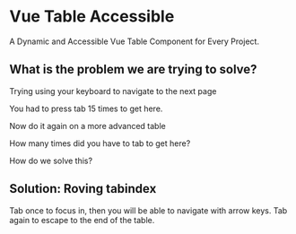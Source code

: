 <!-- ---
# https://vitepress.dev/reference/default-theme-home-page
layout: home

hero:
  name: "Vue Table Accessible"
  tagline: A Dynamic and Accessible Vue Table Component for Every Project.
  actions:
    - theme: brand
      text: Markdown Examples
      link: /markdown-examples
    - theme: alt
      text: API Examples
      link: /api-examples


--- -->

# Vue Table Accessible

A Dynamic and Accessible Vue Table Component for Every Project.

## What is the problem we are trying to solve?

Trying using your keyboard to navigate to the next page

<script setup>
import BasicNoRoving from '../src/examples/BasicNoRoving.vue'
import BasicRoving from '../src/examples/BasicRoving.vue'
</script>

<BasicNoRoving />

You had to press tab 15 times to get here.


Now do it again on a more advanced table

<BasicNoRoving advanced />

How many times did you have to tab to get here?

How do we solve this?

## Solution: Roving tabindex

Tab once to focus in, then you will be able to navigate with arrow keys. Tab again to escape to the end of the table.

<BasicRoving advanced />